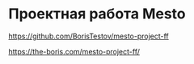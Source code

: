 # Проектная работа Mesto

https://github.com/BorisTestov/mesto-project-ff

https://the-boris.com/mesto-project-ff/